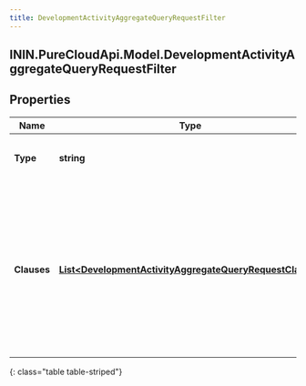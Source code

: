 ```yaml
---
title: DevelopmentActivityAggregateQueryRequestFilter
---
```

## ININ.PureCloudApi.Model.DevelopmentActivityAggregateQueryRequestFilter

## Properties

|Name | Type | Description | Notes|
|------------ | ------------- | ------------- | -------------|
| **Type** | **string** | The logic used to combine the clauses | |
| **Clauses** | [**List&lt;DevelopmentActivityAggregateQueryRequestClause&gt;**](DevelopmentActivityAggregateQueryRequestClause.html) | The list of clauses used to filter the data. Note that clauses must filter by attendeeId and a maximum of 100 user IDs are allowed | |
{: class="table table-striped"}


